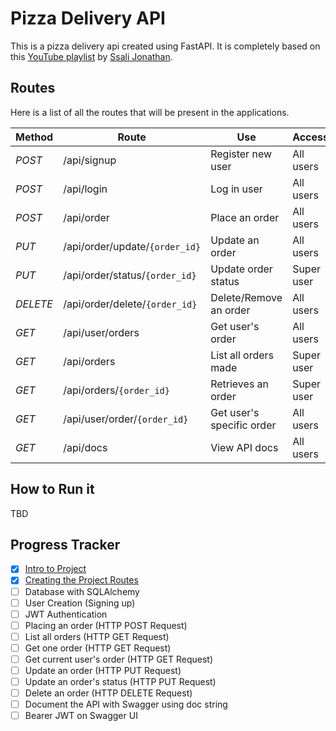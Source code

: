 # Pizza Delivery API

This is a pizza delivery api created using FastAPI. It is completely based on this [YouTube playlist](https://www.youtube.com/playlist?list=PLEt8Tae2spYnLMAf8RGCNYhovIFZHVsPP) by [Ssali Jonathan](https://www.youtube.com/@SsaliJonathan).

## Routes

Here is a list of all the routes that will be present in the applications.

| **Method** | **Route**                      | **Use**                   | **Access** |
| ---------- | ------------------------------ | ------------------------- | ---------- |
| _POST_     | /api/signup                    | Register new user         | All users  |
| _POST_     | /api/login                     | Log in user               | All users  |
| _POST_     | /api/order                     | Place an order            | All users  |
| _PUT_      | /api/order/update/`{order_id}` | Update an order           | All users  |
| _PUT_      | /api/order/status/`{order_id}` | Update order status       | Super user |
| _DELETE_   | /api/order/delete/`{order_id}` | Delete/Remove an order    | All users  |
| _GET_      | /api/user/orders               | Get user's order          | All users  |
| _GET_      | /api/orders                    | List all orders made      | Super user |
| _GET_      | /api/orders/`{order_id}`       | Retrieves an order        | Super user |
| _GET_      | /api/user/order/`{order_id}`   | Get user's specific order | All users  |
| _GET_      | /api/docs                      | View API docs             | All users  |

## How to Run it

TBD

## Progress Tracker

- [x] [Intro to Project](https://youtu.be/QQXQAZuJSdw?si=HGsuuJzFYZjHu9YR)
- [x] [Creating the Project Routes](https://youtu.be/eGsFJbT0ryo?si=9ON0sjohNV7G0Z4F)
- [ ] Database with SQLAlchemy
- [ ] User Creation (Signing up)
- [ ] JWT Authentication
- [ ] Placing an order (HTTP POST Request)
- [ ] List all orders (HTTP GET Request)
- [ ] Get one order (HTTP GET Request)
- [ ] Get current user's order (HTTP GET Request)
- [ ] Update an order (HTTP PUT Request)
- [ ] Update an order's status (HTTP PUT Request)
- [ ] Delete an order (HTTP DELETE Request)
- [ ] Document the API with Swagger using doc string
- [ ] Bearer JWT on Swagger UI
